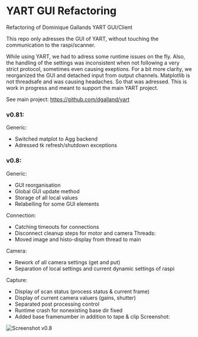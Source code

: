# YART GUI Refactoring
Refactoring of Dominique Gallands YART GUI/Client

This repo only adresses the GUI of YART, without touching the communication to the raspi/scanner.

While using YART, we had to adress some runtime issues on the fly.
Also, the handling of the settings was inconsistent when not following a very strict protocol, sometimes even causing exeptions.
For a bit more clarity, we reorganized the GUI and detached input from output channels.
Matplotlib is not threadsafe and was causing headaches. So that was adressed.
This is work in progress and meant to support the main YART project.

See main project:
https://github.com/dgalland/yart



### v0.81:

Generic:
- Switched matplot to Agg backend
- Adressed tk refresh/shutdown exceptions


### v0.8:

Generic:
- GUI reorganisation
- Global GUI update method
- Storage of all local values
- Relabelling for some GUI elements

Connection:
- Catching timeouts for connections
- Disconnect cleanup steps for motor and camera
Threads:
- Moved image and histo-display from thread to main

Camera:
- Rework of all camera settings (get and put)
- Separation of local settings and current dynamic settings of raspi

Capture:
- Display of scan status (process status & current frame)
- Display of current camera valuers (gains, shutter)
- Separated post processing control
- Runtime crash for nonexisting base dir fixed
- Added base framenumber in addition to tape & clip
Screenshot:

![Screenshot v0.8](https://github.com/patsib/yart_gui/blob/main/img/v0.8b.jpg)
